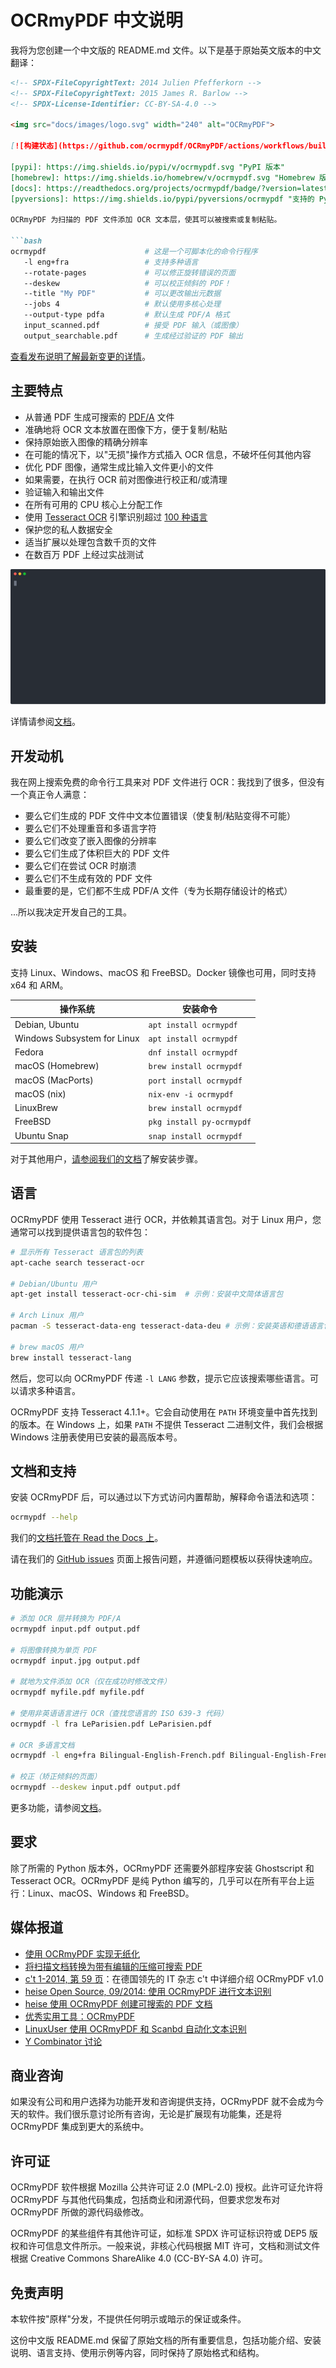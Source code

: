 # OCRmyPDF 中文说明

我将为您创建一个中文版的 README.md 文件。以下是基于原始英文版本的中文翻译：

```markdown:/Users/huapai/PycharmProjects/OCRmyPDF/README.md
<!-- SPDX-FileCopyrightText: 2014 Julien Pfefferkorn -->
<!-- SPDX-FileCopyrightText: 2015 James R. Barlow -->
<!-- SPDX-License-Identifier: CC-BY-SA-4.0 -->

<img src="docs/images/logo.svg" width="240" alt="OCRmyPDF">

[![构建状态](https://github.com/ocrmypdf/OCRmyPDF/actions/workflows/build.yml/badge.svg)](https://github.com/ocrmypdf/OCRmyPDF/actions/workflows/build.yml) [![PyPI 版本][pypi]](https://pypi.org/project/ocrmypdf/) ![Homebrew 版本][homebrew] ![ReadTheDocs][docs] ![Python 版本][pyversions]

[pypi]: https://img.shields.io/pypi/v/ocrmypdf.svg "PyPI 版本"
[homebrew]: https://img.shields.io/homebrew/v/ocrmypdf.svg "Homebrew 版本"
[docs]: https://readthedocs.org/projects/ocrmypdf/badge/?version=latest "RTD"
[pyversions]: https://img.shields.io/pypi/pyversions/ocrmypdf "支持的 Python 版本"

OCRmyPDF 为扫描的 PDF 文件添加 OCR 文本层，使其可以被搜索或复制粘贴。

```bash
ocrmypdf                      # 这是一个可脚本化的命令行程序
   -l eng+fra                 # 支持多种语言
   --rotate-pages             # 可以修正旋转错误的页面
   --deskew                   # 可以校正倾斜的 PDF！
   --title "My PDF"           # 可以更改输出元数据
   --jobs 4                   # 默认使用多核心处理
   --output-type pdfa         # 默认生成 PDF/A 格式
   input_scanned.pdf          # 接受 PDF 输入（或图像）
   output_searchable.pdf      # 生成经过验证的 PDF 输出
```

[查看发布说明了解最新变更的详情](https://ocrmypdf.readthedocs.io/en/latest/release_notes.html)。

## 主要特点

- 从普通 PDF 生成可搜索的 [PDF/A](https://en.wikipedia.org/?title=PDF/A) 文件
- 准确地将 OCR 文本放置在图像下方，便于复制/粘贴
- 保持原始嵌入图像的精确分辨率
- 在可能的情况下，以"无损"操作方式插入 OCR 信息，不破坏任何其他内容
- 优化 PDF 图像，通常生成比输入文件更小的文件
- 如果需要，在执行 OCR 前对图像进行校正和/或清理
- 验证输入和输出文件
- 在所有可用的 CPU 核心上分配工作
- 使用 [Tesseract OCR](https://github.com/tesseract-ocr/tesseract) 引擎识别超过 [100 种语言](https://github.com/tesseract-ocr/tessdata)
- 保护您的私人数据安全
- 适当扩展以处理包含数千页的文件
- 在数百万 PDF 上经过实战测试

<img src="misc/screencast/demo.svg" alt="终端会话中的 OCRmyPDF 演示">

详情请参阅[文档](https://ocrmypdf.readthedocs.io/en/latest/)。

## 开发动机

我在网上搜索免费的命令行工具来对 PDF 文件进行 OCR：我找到了很多，但没有一个真正令人满意：

- 要么它们生成的 PDF 文件中文本位置错误（使复制/粘贴变得不可能）
- 要么它们不处理重音和多语言字符
- 要么它们改变了嵌入图像的分辨率
- 要么它们生成了体积巨大的 PDF 文件
- 要么它们在尝试 OCR 时崩溃
- 要么它们不生成有效的 PDF 文件
- 最重要的是，它们都不生成 PDF/A 文件（专为长期存储设计的格式）

...所以我决定开发自己的工具。

## 安装

支持 Linux、Windows、macOS 和 FreeBSD。Docker 镜像也可用，同时支持 x64 和 ARM。

| 操作系统                     | 安装命令                      |
| --------------------------- | ----------------------------- |
| Debian, Ubuntu              | ``apt install ocrmypdf``      |
| Windows Subsystem for Linux | ``apt install ocrmypdf``      |
| Fedora                      | ``dnf install ocrmypdf``      |
| macOS (Homebrew)            | ``brew install ocrmypdf``     |
| macOS (MacPorts)            | ``port install ocrmypdf``     |
| macOS (nix)                 | ``nix-env -i ocrmypdf``       |
| LinuxBrew                   | ``brew install ocrmypdf``     |
| FreeBSD                     | ``pkg install py-ocrmypdf``   |
| Ubuntu Snap                 | ``snap install ocrmypdf``     |

对于其他用户，[请参阅我们的文档](https://ocrmypdf.readthedocs.io/en/latest/installation.html)了解安装步骤。

## 语言

OCRmyPDF 使用 Tesseract 进行 OCR，并依赖其语言包。对于 Linux 用户，您通常可以找到提供语言包的软件包：

```bash
# 显示所有 Tesseract 语言包的列表
apt-cache search tesseract-ocr

# Debian/Ubuntu 用户
apt-get install tesseract-ocr-chi-sim  # 示例：安装中文简体语言包

# Arch Linux 用户
pacman -S tesseract-data-eng tesseract-data-deu # 示例：安装英语和德语语言包

# brew macOS 用户
brew install tesseract-lang
```

然后，您可以向 OCRmyPDF 传递 `-l LANG` 参数，提示它应该搜索哪些语言。可以请求多种语言。

OCRmyPDF 支持 Tesseract 4.1.1+。它会自动使用在 `PATH` 环境变量中首先找到的版本。在 Windows 上，如果 `PATH` 不提供 Tesseract 二进制文件，我们会根据 Windows 注册表使用已安装的最高版本号。

## 文档和支持

安装 OCRmyPDF 后，可以通过以下方式访问内置帮助，解释命令语法和选项：

```bash
ocrmypdf --help
```

我们的[文档托管在 Read the Docs 上](https://ocrmypdf.readthedocs.io/en/latest/index.html)。

请在我们的 [GitHub issues](https://github.com/ocrmypdf/OCRmyPDF/issues) 页面上报告问题，并遵循问题模板以获得快速响应。

## 功能演示

```bash
# 添加 OCR 层并转换为 PDF/A
ocrmypdf input.pdf output.pdf

# 将图像转换为单页 PDF
ocrmypdf input.jpg output.pdf

# 就地为文件添加 OCR（仅在成功时修改文件）
ocrmypdf myfile.pdf myfile.pdf

# 使用非英语语言进行 OCR（查找您语言的 ISO 639-3 代码）
ocrmypdf -l fra LeParisien.pdf LeParisien.pdf

# OCR 多语言文档
ocrmypdf -l eng+fra Bilingual-English-French.pdf Bilingual-English-French.pdf

# 校正（矫正倾斜的页面）
ocrmypdf --deskew input.pdf output.pdf
```

更多功能，请参阅[文档](https://ocrmypdf.readthedocs.io/en/latest/index.html)。

## 要求

除了所需的 Python 版本外，OCRmyPDF 还需要外部程序安装 Ghostscript 和 Tesseract OCR。OCRmyPDF 是纯 Python 编写的，几乎可以在所有平台上运行：Linux、macOS、Windows 和 FreeBSD。

## 媒体报道

- [使用 OCRmyPDF 实现无纸化](https://medium.com/@ikirichenko/going-paperless-with-ocrmypdf-e2f36143f46a)
- [将扫描文档转换为带有编辑的压缩可搜索 PDF](https://medium.com/@treyharris/converting-a-scanned-document-into-a-compressed-searchable-pdf-with-redactions-63f61c34fe4c)
- [c't 1-2014, 第 59 页](https://heise.de/-2279695)：在德国领先的 IT 杂志 c't 中详细介绍 OCRmyPDF v1.0
- [heise Open Source, 09/2014: 使用 OCRmyPDF 进行文本识别](https://heise.de/-2356670)
- [heise 使用 OCRmyPDF 创建可搜索的 PDF 文档](https://www.heise.de/ratgeber/Durchsuchbare-PDF-Dokumente-mit-OCRmyPDF-erstellen-4607592.html)
- [优秀实用工具：OCRmyPDF](https://www.linuxlinks.com/excellent-utilities-ocrmypdf-add-ocr-text-layer-scanned-pdfs/)
- [LinuxUser 使用 OCRmyPDF 和 Scanbd 自动化文本识别](https://www.linux-community.de/ausgaben/linuxuser/2021/06/texterkennung-mit-ocrmypdf-und-scanbd-automatisieren/)
- [Y Combinator 讨论](https://news.ycombinator.com/item?id=32028752)

## 商业咨询

如果没有公司和用户选择为功能开发和咨询提供支持，OCRmyPDF 就不会成为今天的软件。我们很乐意讨论所有咨询，无论是扩展现有功能集，还是将 OCRmyPDF 集成到更大的系统中。

## 许可证

OCRmyPDF 软件根据 Mozilla 公共许可证 2.0 (MPL-2.0) 授权。此许可证允许将 OCRmyPDF 与其他代码集成，包括商业和闭源代码，但要求您发布对 OCRmyPDF 所做的源代码级修改。

OCRmyPDF 的某些组件有其他许可证，如标准 SPDX 许可证标识符或 DEP5 版权和许可信息文件所示。一般来说，非核心代码根据 MIT 许可，文档和测试文件根据 Creative Commons ShareAlike 4.0 (CC-BY-SA 4.0) 许可。

## 免责声明

本软件按"原样"分发，不提供任何明示或暗示的保证或条件。

这份中文版 README.md 保留了原始文档的所有重要信息，包括功能介绍、安装说明、语言支持、使用示例等内容，同时保持了原始格式和结构。